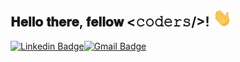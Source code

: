 <h2> 𝐇𝐞𝐥𝐥𝐨 𝐭𝐡𝐞𝐫𝐞, 𝐟𝐞𝐥𝐥𝐨𝐰 <𝚌𝚘𝚍𝚎𝚛𝚜/>! <img src="https://raw.githubusercontent.com/ABSphreak/ABSphreak/master/gifs/Hi.gif" width="30px"></h2>

[![Linkedin Badge](https://img.shields.io/badge/-yuri-becker-blue?style=flat-square&logo=Linkedin&logoColor=white&link=https://www.linkedin.com/in/yuri-becker/)](https://www.linkedin.com/in/yuri-becker/)[![Gmail Badge](https://img.shields.io/badge/-mailharshkhatri@gmail.com-c14438?style=flat-square&logo=Gmail&logoColor=white&link=mailto:becker.yr@gmail.com)](mailto:becker.yr@gmail.com)

<!--
**YuriBecker/YuriBecker** is a ✨ _special_ ✨ repository because its `README.md` (this file) appears on your GitHub profile.

Here are some ideas to get you started:

- 🔭 I’m currently working on ...
- 🌱 I’m currently learning ...
- 👯 I’m looking to collaborate on ...
- 🤔 I’m looking for help with ...
- 💬 Ask me about ...
- 📫 How to reach me: ...
- 😄 Pronouns: ...
- ⚡ Fun fact: ...
-->
